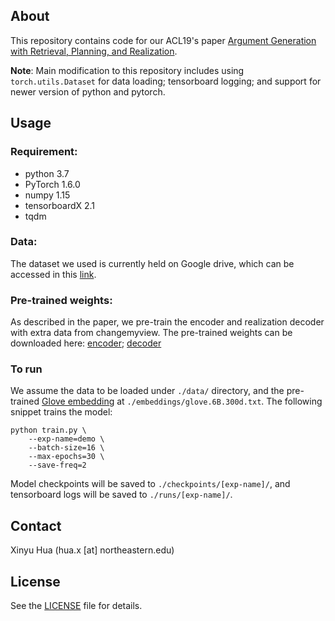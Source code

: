 ## About

This repository contains code for our ACL19's paper [Argument Generation with Retrieval, Planning, and Realization](http://xinyuhua.github.io/resources/acl2019/acl2019.pdf). 

**Note**: Main modification to this repository includes using `torch.utils.Dataset` for data loading; tensorboard logging; and support for newer version of python and pytorch.

## Usage
### Requirement:

- python 3.7
- PyTorch 1.6.0
- numpy 1.15
- tensorboardX 2.1
- tqdm


### Data:

The dataset we used is currently held on Google drive, which can be accessed in this [link](https://drive.google.com/drive/folders/1fl9uxfkplJtbEppx4XeJ77nI0Iov_ZYL?usp=sharing).

### Pre-trained weights:

As described in the paper, we pre-train the encoder and realization decoder with extra data from changemyview. The pre-trained weights can be downloaded here: [encoder](https://drive.google.com/open?id=17dRozwLlWN_FgWQOyj-4fbsJC07bVZVx); [decoder](https://drive.google.com/open?id=1KO4FfxIQ1A8xKcT8QpTM6q28ZvLT_1Cd)

### To run

We assume the data to be loaded under `./data/` directory, and the pre-trained [Glove embedding](https://nlp.stanford.edu/projects/glove/) at `./embeddings/glove.6B.300d.txt`. The following snippet trains the model:

```shell script
python train.py \
    --exp-name=demo \
    --batch-size=16 \
    --max-epochs=30 \
    --save-freq=2 
```

Model checkpoints will be saved to `./checkpoints/[exp-name]/`, and tensorboard logs will be saved to `./runs/[exp-name]/`.

## Contact

Xinyu Hua (hua.x [at] northeastern.edu)

## License

See the [LICENSE](LICENSE) file for details.
